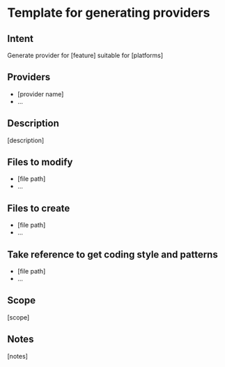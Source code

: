# Template for generating providers

## Intent
Generate provider for [feature] suitable for [platforms]

## Providers
- [provider name]
- ...

## Description
[description]

## Files to modify
- [file path]
- ...

## Files to create
- [file path]
- ...

## Take reference to get coding style and patterns
- [file path]
- ...

## Scope
[scope]

## Notes
[notes]